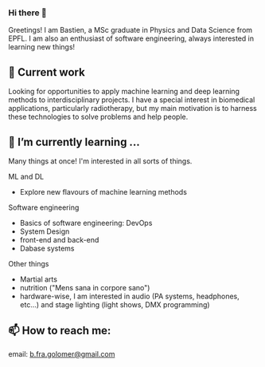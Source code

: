 ### Hi there 👋

<!--
**BastienGolomer/BastienGolomer** is a ✨ _special_ ✨ repository because its `README.md` (this file) appears on your GitHub profile.
-->
Greetings! I am Bastien, a MSc graduate in Physics and Data Science from EPFL. 
I am also an enthusiast of software engineering, always interested in learning new things!

## 🔭 Current work
Looking for opportunities to apply machine learning and deep learning methods to interdisciplinary projects.
I have a special interest in biomedical applications, particularly radiotherapy, but my main motivation is to harness these technologies to solve problems and help people.

## 🌱 I’m currently learning ...
Many things at once! I'm interested in all sorts of things. 

ML and DL
* Explore new flavours of machine learning methods

Software engineering
* Basics of software engineering: DevOps
* System Design
* front-end and back-end
* Dabase systems

<!--
Physics related 
* Accelerator physics, there is so much to learn about it. You can do optics, plasma, electrodynamics, solid state physics (for detectors and beam line elements). So cool 🤓
* Particle physics, because the fundamental parts of our universe are a vast mystery ... How exciting!
* I am excited to learn more about how the previous topics can be applied to biomedical devices, for the greater good of people's health!
* Astrophysics and Statistical physics are also wonderful. I should try General Relativity some day though 🤔 ...
-->

Other things
* Martial arts
* nutrition ("Mens sana in corpore sano")
* hardware-wise, I am interested in audio (PA systems, headphones, etc...) and stage lighting (light shows, DMX programming)

## 📫 How to reach me: 
email: b.fra.golomer@gmail.com

<!--
- 👯 I’m looking to collaborate on ...
- 🤔 I’m looking for help with ...
- 💬 Ask me about ...
- 📫 How to reach me: 
- 😄 Pronouns: ...
- ⚡ Fun fact: 
-->
